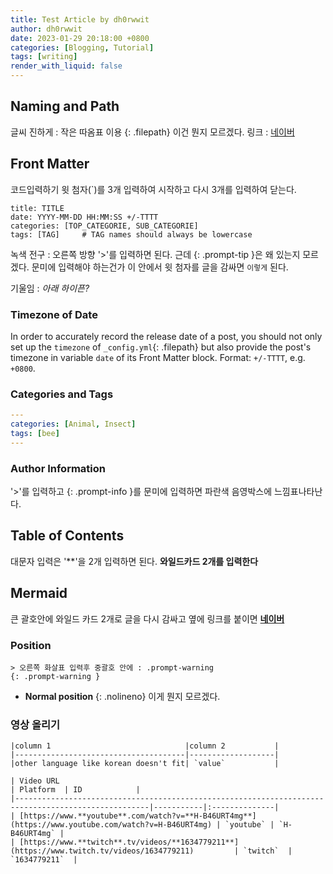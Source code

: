 ```yaml
---
title: Test Article by dh0rwwit
author: dh0rwwit
date: 2023-01-29 20:18:00 +0800
categories: [Blogging, Tutorial]
tags: [writing]
render_with_liquid: false
---
```



## Naming and Path

글씨 진하게 : 작은 따옴표 이용
{: .filepath} 이건 뭔지 모르겠다.
링크 : [네이버](www.naver.com)

## Front Matter
코드입력하기
윗 첨자(`)를 3개 입력하여 시작하고 다시 3개를 입력하여 닫는다.
``` Title
title: TITLE
date: YYYY-MM-DD HH:MM:SS +/-TTTT
categories: [TOP_CATEGORIE, SUB_CATEGORIE]
tags: [TAG]     # TAG names should always be lowercase
```

녹색 전구 : 오른쪽 방향 '>'를 입력하면 된다.
근데 {: .prompt-tip }은 왜 있는지 모르겠다. 문미에 입력해야 하는건가
이 안에서 윗 첨자를 글을 감싸면 `이렇게` 된다.

기울임 : _아래 하이픈?_

### Timezone of Date

In order to accurately record the release date of a post, you should not only set up the `timezone` of `_config.yml`{: .filepath} but also provide the post's timezone in variable `date` of its Front Matter block. Format: `+/-TTTT`, e.g. `+0800`.

### Categories and Tags
```yaml
---
categories: [Animal, Insect]
tags: [bee]
---
```

### Author Information
'>'를 입력하고 {: .prompt-info }를 문미에 입력하면 파란색 음영박스에 느낌표나타난다.

## Table of Contents

대문자 입력은 '**'을 2개 입력하면 된다. 
**와일드카드 2개를 입력한다**

## Mermaid
큰 괄호안에 와일드 카드 2개로 글을 다시 감싸고 옆에 링크를 붙이면 
[**네이버**](www.naver.com)

### Position

``` 주황색 느낌표
> 오른쪽 화살표 입력후 중괄호 안에 : .prompt-warning
{: .prompt-warning }

```


- **Normal position**
  {: .nolineno}  이게 뭔지 모르겠다.



### 영상 올리기
```
|column 1                              |column 2           | 
|--------------------------------------|-------------------|
|other language like korean doesn't fit| `value`           |

| Video URL                                                                                          | Platform  | ID            |
|----------------------------------------------------------------------------------------------------|-----------|:--------------|
| [https://www.**youtube**.com/watch?v=**H-B46URT4mg**](https://www.youtube.com/watch?v=H-B46URT4mg) | `youtube` | `H-B46URT4mg` |
| [https://www.**twitch**.tv/videos/**1634779211**](https://www.twitch.tv/videos/1634779211)         | `twitch`  | `1634779211`  |

```